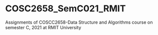 # COSC2658_SemC021_RMIT
Assignments of COSCC2658-Data Structure and Algorithms course on semester C, 2021 at RMIT University
